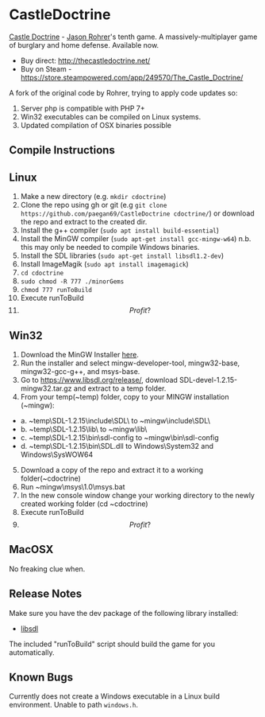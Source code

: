 CastleDoctrine
==============

[Castle Doctrine](http://thecastledoctrine.net/) - [Jason Rohrer](http://hcsoftware.sourceforge.net/jason-rohrer/)'s tenth game. A massively-multiplayer game of burglary and home defense. Available now.  

- Buy direct: http://thecastledoctrine.net/
- Buy on Steam - https://store.steampowered.com/app/249570/The_Castle_Doctrine/

A fork of the original code by Rohrer, trying to apply code updates so:
1. Server php is compatible with PHP 7+
2. Win32 executables can be compiled on Linux systems.
3. Updated compilation of OSX binaries possible

Compile Instructions
--------------------
Linux
-----

1. Make a new directory (e.g. `mkdir cdoctrine`)
2. Clone the repo using gh or git (e.g `git clone https://github.com/paegan69/CastleDoctrine cdoctrine/`) or download the repo and extract to the created dir.
3. Install the g++ compiler (`sudo apt install build-essential`)
4. Install the MinGW compiler (`sudo apt-get install gcc-mingw-w64`) n.b. this may only be needed to compile Windows binaries.
5. Install the SDL libraries (`sudo apt-get install libsdl1.2-dev`)
6. Install ImageMagik (`sudo apt install imagemagick`)
7. `cd cdoctrine`
8. `sudo chmod -R 777 ./minorGems`
9. `chmod 777 runToBuild`
10. Execute runToBuild
11. $$ Profit? $$

Win32
-----
1. Download the MinGW Installer [here](https://sourceforge.net/projects/mingw/).
2. Run the installer and select mingw-developer-tool, mingw32-base, mingw32-gcc-g++, and msys-base.
3. Go to https://www.libsdl.org/release/, download SDL-devel-1.2.15-mingw32.tar.gz and extract to a temp folder.
4. From your temp(~temp) folder, copy to your MINGW installation (~mingw):
- a. ~temp\SDL-1.2.15\include\SDL\ to ~mingw\include\SDL\
- b. ~temp\SDL-1.2.15\lib\ to ~mingw\lib\
- c. ~temp\SDL-1.2.15\bin\sdl-config to ~mingw\bin\sdl-config
- d. ~temp\SDL-1.2.15\bin\SDL.dll to Windows\System32 and Windows\SysWOW64
5. Download a copy of the repo and extract it to a working folder(~cdoctrine)
6. Run ~mingw\msys\1.0\msys.bat
7. In the new console window change your working directory to the newly created working folder (cd ~cdoctrine)
8. Execute runToBuild
9. $$ Profit? $$

MacOSX
------
No freaking clue when.

Release Notes
-------------
Make sure you have the dev package of the following library installed:
- [libsdl](https://www.libsdl.org/release/SDL-devel-1.2.15-mingw32.tar.gz)

The included "runToBuild" script should build the game for you automatically.

Known Bugs
----------
Currently does not create a Windows executable in a Linux build environment. Unable to path `windows.h`.
